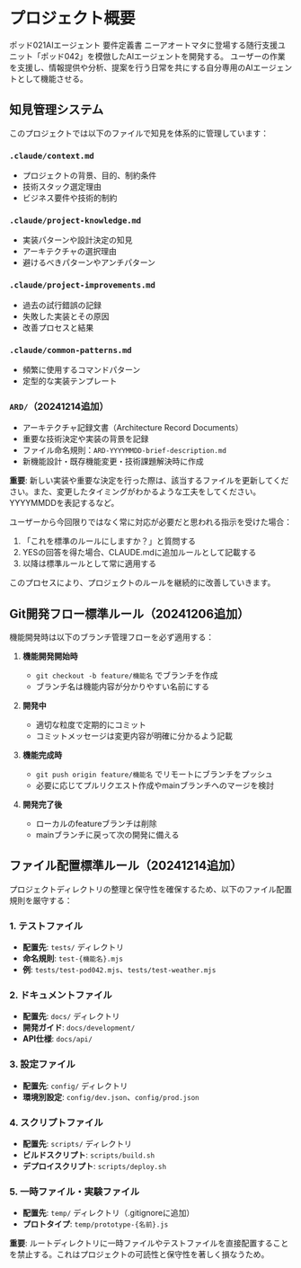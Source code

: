 # プロジェクト概要
ポッド021AIエージェント 要件定義書
ニーアオートマタに登場する随行支援ユニット「ポッド042」を模倣したAIエージェントを開発する。
ユーザーの作業を支援し、情報提供や分析、提案を行う日常を共にする自分専用のAIエージェントとして機能させる。

## 知見管理システム
このプロジェクトでは以下のファイルで知見を体系的に管理しています：

### `.claude/context.md`
- プロジェクトの背景、目的、制約条件
- 技術スタック選定理由
- ビジネス要件や技術的制約

### `.claude/project-knowledge.md`
- 実装パターンや設計決定の知見
- アーキテクチャの選択理由
- 避けるべきパターンやアンチパターン

### `.claude/project-improvements.md`
- 過去の試行錯誤の記録
- 失敗した実装とその原因
- 改善プロセスと結果

### `.claude/common-patterns.md`
- 頻繁に使用するコマンドパターン
- 定型的な実装テンプレート

### `ARD/`（20241214追加）
- アーキテクチャ記録文書（Architecture Record Documents）
- 重要な技術決定や実装の背景を記録
- ファイル命名規則：`ARD-YYYYMMDD-brief-description.md`
- 新機能設計・既存機能変更・技術課題解決時に作成

**重要**: 新しい実装や重要な決定を行った際は、該当するファイルを更新してください。また、変更したタイミングがわかるような工夫をしてください。YYYYMMDDを表記するなど。

ユーザーから今回限りではなく常に対応が必要だと思われる指示を受けた場合：

1. 「これを標準のルールにしますか？」と質問する
2. YESの回答を得た場合、CLAUDE.mdに追加ルールとして記載する
3. 以降は標準ルールとして常に適用する

このプロセスにより、プロジェクトのルールを継続的に改善していきます。

## Git開発フロー標準ルール（20241206追加）

機能開発時は以下のブランチ管理フローを必ず適用する：

1. **機能開発開始時**
   - `git checkout -b feature/機能名` でブランチを作成
   - ブランチ名は機能内容が分かりやすい名前にする

2. **開発中**
   - 適切な粒度で定期的にコミット
   - コミットメッセージは変更内容が明確に分かるよう記載

3. **機能完成時**
   - `git push origin feature/機能名` でリモートにブランチをプッシュ
   - 必要に応じてプルリクエスト作成やmainブランチへのマージを検討

4. **開発完了後**
   - ローカルのfeatureブランチは削除
   - mainブランチに戻って次の開発に備える

## ファイル配置標準ルール（20241214追加）

プロジェクトディレクトリの整理と保守性を確保するため、以下のファイル配置規則を厳守する：

### 1. **テストファイル**
- **配置先**: `tests/` ディレクトリ
- **命名規則**: `test-{機能名}.mjs`
- **例**: `tests/test-pod042.mjs`、`tests/test-weather.mjs`

### 2. **ドキュメントファイル**
- **配置先**: `docs/` ディレクトリ
- **開発ガイド**: `docs/development/`
- **API仕様**: `docs/api/`

### 3. **設定ファイル**
- **配置先**: `config/` ディレクトリ
- **環境別設定**: `config/dev.json`、`config/prod.json`

### 4. **スクリプトファイル**
- **配置先**: `scripts/` ディレクトリ
- **ビルドスクリプト**: `scripts/build.sh`
- **デプロイスクリプト**: `scripts/deploy.sh`

### 5. **一時ファイル・実験ファイル**
- **配置先**: `temp/` ディレクトリ（.gitignoreに追加）
- **プロトタイプ**: `temp/prototype-{名前}.js`

**重要**: ルートディレクトリに一時ファイルやテストファイルを直接配置することを禁止する。これはプロジェクトの可読性と保守性を著しく損なうため。
